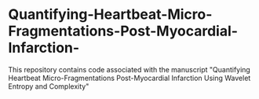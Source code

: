 # Quantifying-Heartbeat-Micro-Fragmentations-Post-Myocardial-Infarction-
This repository contains code associated with the manuscript "Quantifying Heartbeat Micro-Fragmentations Post-Myocardial Infarction Using Wavelet Entropy and Complexity"
